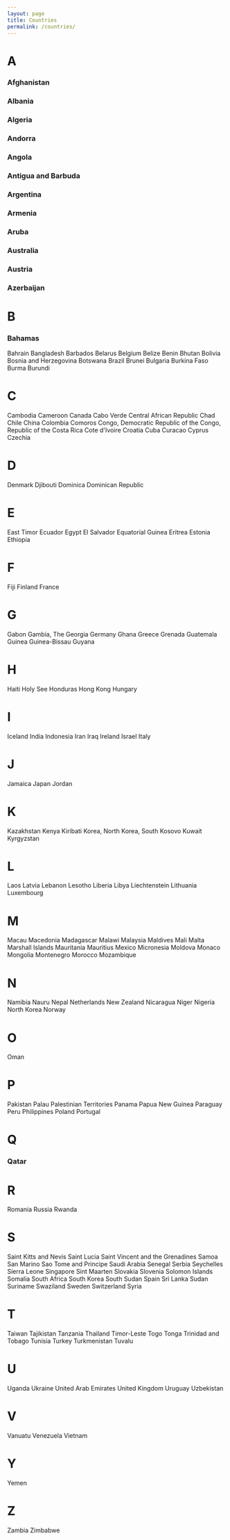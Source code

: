 ```yaml
---
layout: page
title: Countries
permalink: /countries/
---
```


# A
### Afghanistan
### Albania
### Algeria
### Andorra
### Angola
### Antigua and Barbuda
### Argentina
### Armenia
### Aruba
### Australia
### Austria
### Azerbaijan
  
# B
### Bahamas
  Bahrain
  Bangladesh
  Barbados
  Belarus
  Belgium
  Belize
  Benin
  Bhutan
  Bolivia
  Bosnia and Herzegovina
  Botswana
  Brazil
  Brunei
  Bulgaria
  Burkina Faso
  Burma
  Burundi

# C
  Cambodia
  Cameroon
  Canada
  Cabo Verde
  Central African Republic
  Chad
  Chile
  China
  Colombia
  Comoros
  Congo, Democratic Republic of the
  Congo, Republic of the
  Costa Rica
  Cote d'Ivoire
  Croatia
  Cuba
  Curacao
  Cyprus
  Czechia

# D
  Denmark
  Djibouti
  Dominica
  Dominican Republic

# E
  East Timor
  Ecuador
  Egypt
  El Salvador
  Equatorial Guinea
  Eritrea
  Estonia
  Ethiopia

# F
  Fiji
  Finland
  France

# G
  Gabon
  Gambia, The
  Georgia
  Germany
  Ghana
  Greece
  Grenada
  Guatemala
  Guinea
  Guinea-Bissau
  Guyana

# H
  Haiti
  Holy See
  Honduras
  Hong Kong
  Hungary

# I
  Iceland
  India
  Indonesia
  Iran
  Iraq
  Ireland
  Israel
  Italy

# J
  Jamaica
  Japan
  Jordan

# K
  Kazakhstan
  Kenya
  Kiribati
  Korea, North
  Korea, South
  Kosovo
  Kuwait
  Kyrgyzstan

# L
  Laos
  Latvia
  Lebanon
  Lesotho
  Liberia
  Libya
  Liechtenstein
  Lithuania
  Luxembourg

# M
  Macau
  Macedonia
  Madagascar
  Malawi
  Malaysia
  Maldives
  Mali
  Malta
  Marshall Islands
  Mauritania
  Mauritius
  Mexico
  Micronesia
  Moldova
  Monaco
  Mongolia
  Montenegro
  Morocco
  Mozambique

# N
  Namibia
  Nauru
  Nepal
  Netherlands
  New Zealand
  Nicaragua
  Niger
  Nigeria
  North Korea
  Norway

# O
  Oman

# P
  Pakistan
  Palau
  Palestinian Territories
  Panama
  Papua New Guinea
  Paraguay
  Peru
  Philippines
  Poland
  Portugal

# Q
### Qatar

# R
  Romania
  Russia
  Rwanda

# S
  Saint Kitts and Nevis
  Saint Lucia
  Saint Vincent and the Grenadines
  Samoa
  San Marino
  Sao Tome and Principe
  Saudi Arabia
  Senegal
  Serbia
  Seychelles
  Sierra Leone
  Singapore
  Sint Maarten
  Slovakia
  Slovenia
  Solomon Islands
  Somalia
  South Africa
  South Korea
  South Sudan
  Spain
  Sri Lanka
  Sudan
  Suriname
  Swaziland
  Sweden
  Switzerland
  Syria

# T
  Taiwan
  Tajikistan
  Tanzania
  Thailand
  Timor-Leste
  Togo
  Tonga
  Trinidad and Tobago
  Tunisia
  Turkey
  Turkmenistan
  Tuvalu

# U
  Uganda
  Ukraine
  United Arab Emirates
  United Kingdom
  Uruguay
  Uzbekistan

# V
  Vanuatu
  Venezuela
  Vietnam

# Y
  Yemen

# Z
  Zambia
  Zimbabwe

[jekyll-organization]: https://github.com/jekyll

